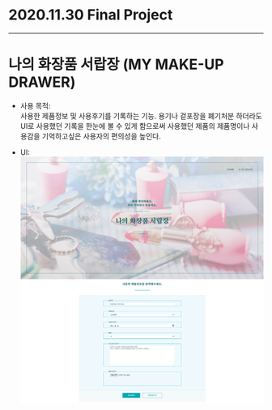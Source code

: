 # 2020.11.30 Final Project

---

# 나의 화장품 서랍장 (MY MAKE-UP DRAWER)

- 사용 목적: <br>
  사용한 제품정보 및 사용후기를 기록하는 기능.
  용기나 겉포장을 폐기처분 하더라도 UI로 사용했던 기록을 한눈에 볼 수 있게 함으로써 사용했던 제품의 제품명이나 사용감을 기억하고싶은 사용자의 편의성을 높인다.

- UI: <br>
  ![UI1 img](images/UI.png) <br>
  ![UI2 img](images/UI1.png)
